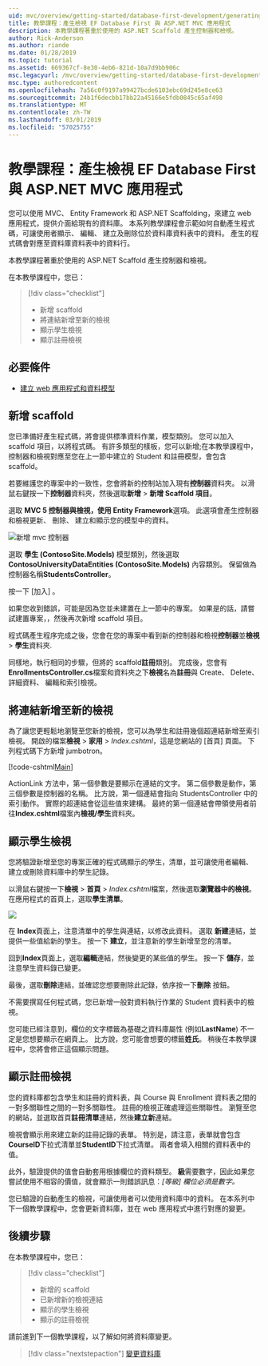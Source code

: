 ```yaml
---
uid: mvc/overview/getting-started/database-first-development/generating-views
title: 教學課程：產生檢視 EF Database First 與 ASP.NET MVC 應用程式
description: 本教學課程著重於使用的 ASP.NET Scaffold 產生控制器和檢視。
author: Rick-Anderson
ms.author: riande
ms.date: 01/28/2019
ms.topic: tutorial
ms.assetid: 669367cf-8e30-4eb6-821d-10a7d9bb906c
msc.legacyurl: /mvc/overview/getting-started/database-first-development/generating-views
msc.type: authoredcontent
ms.openlocfilehash: 7a56c0f9197a99427bcde6103ebc69d245e8ce63
ms.sourcegitcommit: 24b1f6decbb17bb22a45166e5fdb0845c65af498
ms.translationtype: MT
ms.contentlocale: zh-TW
ms.lasthandoff: 03/01/2019
ms.locfileid: "57025755"
---
```

# <a name="tutorial-generate-views-for-ef-database-first-with-aspnet-mvc-app"></a>教學課程：產生檢視 EF Database First 與 ASP.NET MVC 應用程式

您可以使用 MVC、 Entity Framework 和 ASP.NET Scaffolding，來建立 web 應用程式，提供介面給現有的資料庫。 本系列教學課程會示範如何自動產生程式碼，可讓使用者顯示、 編輯、 建立及刪除位於資料庫資料表中的資料。 產生的程式碼會對應至資料庫資料表中的資料行。

本教學課程著重於使用的 ASP.NET Scaffold 產生控制器和檢視。

在本教學課程中，您已：

> [!div class="checklist"]
> * 新增 scaffold
> * 將連結新增至新的檢視
> * 顯示學生檢視
> * 顯示註冊檢視

## <a name="prerequisite"></a>必要條件

* [建立 web 應用程式和資料模型](creating-the-web-application.md)

## <a name="add-scaffold"></a>新增 scaffold

您已準備好產生程式碼，將會提供標準資料作業，模型類別。 您可以加入 scaffold 項目，以將程式碼。 有許多類型的樣板，您可以新增;在本教學課程中，控制器和檢視對應至您在上一節中建立的 Student 和註冊模型，會包含 scaffold。

若要維護您的專案中的一致性，您會將新的控制站加入現有**控制器**資料夾。 以滑鼠右鍵按一下**控制器**資料夾，然後選取**新增** > **新增 Scaffold 項目**。

選取  **MVC 5 控制器與檢視，使用 Entity Framework**選項。 此選項會產生控制器和檢視更新、 刪除、 建立和顯示您的模型中的資料。

![新增 mvc 控制器](generating-views/_static/image2.png)

選取 **學生 (ContosoSite.Models)** 模型類別，然後選取**ContosoUniversityDataEntities (ContosoSite.Models)** 內容類別。 保留做為控制器名稱**StudentsController**。

按一下 [加入] 。

如果您收到錯誤，可能是因為您並未建置在上一節中的專案。 如果是的話，請嘗試建置專案，，然後再次新增 scaffold 項目。

程式碼產生程序完成之後，您會在您的專案中看到新的控制器和檢視**控制器**並**檢視** > **學生**資料夾.


同樣地，執行相同的步驟，但將的 scaffold**註冊**類別。 完成後，您會有**EnrollmentsController.cs**檔案和資料夾之下**檢視**名為**註冊**與 Create、 Delete、 詳細資料、 編輯和索引檢視。

## <a name="add-links-to-new-views"></a>將連結新增至新的檢視

為了讓您更輕鬆地瀏覽至您新的檢視，您可以為學生和註冊幾個超連結新增至索引檢視。 開啟的檔案**檢視** > **家用** > *Index.cshtml*，這是您網站的 [首頁] 頁面。 下列程式碼下方新增 jumbotron。

[!code-cshtml[Main](generating-views/samples/sample1.cshtml)]

ActionLink 方法中，第一個參數是要顯示在連結的文字。 第二個參數是動作，第三個參數是控制器的名稱。 比方說，第一個連結會指向 StudentsController 中的索引動作。 實際的超連結會從這些值來建構。 最終的第一個連結會帶領使用者前往**Index.cshtml**檔案內**檢視/學生**資料夾。

## <a name="display-student-views"></a>顯示學生檢視

您將驗證新增至您的專案正確的程式碼顯示的學生，清單，並可讓使用者編輯、 建立或刪除資料庫中的學生記錄。

以滑鼠右鍵按一下**檢視** > **首頁** > *Index.cshtml*檔案，然後選取**瀏覽器中的檢視**。 在應用程式的首頁上，選取**學生清單**。

![](generating-views/_static/image6.png)

在  **Index**頁面上，注意清單中的學生與連結，以修改此資料。 選取 **新建**連結，並提供一些值給新的學生。 按一下 **建立**，並注意新的學生新增至您的清單。

回到**Index**頁面上，選取**編輯**連結，然後變更的某些值的學生。 按一下 **儲存**，並注意學生資料錄已變更。

最後，選取**刪除**連結，並確認您想要刪除此記錄，依序按一下**刪除** 按鈕。

不需要撰寫任何程式碼，您已新增一般對資料執行作業的 Student 資料表中的檢視。

您可能已經注意到，欄位的文字標籤為基礎之資料庫屬性 (例如**LastName**) 不一定是您想要顯示在網頁上。 比方說，您可能會想要的標籤**姓氏**。 稍後在本教學課程中，您將會修正這個顯示問題。

## <a name="display-enrollment-views"></a>顯示註冊檢視

您的資料庫都包含學生和註冊的資料表，與 Course 與 Enrollment 資料表之間的一對多關聯性之間的一對多關聯性。 註冊的檢視正確處理這些關聯性。 瀏覽至您的網站，並選取首頁**註冊清單**連結，然後**建立新**連結。

檢視會顯示用來建立新的註冊記錄的表單。 特別是，請注意，表單就會包含**CourseID**下拉式清單並**StudentID**下拉式清單。 兩者會填入相關的資料表中的值。

此外，驗證提供的值會自動套用根據欄位的資料類型。 **級**需要數字，因此如果您嘗試使用不相容的價值，就會顯示一則錯誤訊息：*[等級] 欄位必須是數字。*

您已驗證的自動產生的檢視，可讓使用者可以使用資料庫中的資料。 在本系列中下一個教學課程中，您會更新資料庫，並在 web 應用程式中進行對應的變更。

## <a name="next-steps"></a>後續步驟

在本教學課程中，您已：

> [!div class="checklist"]
> * 新增的 scaffold
> * 已新增新的檢視連結
> * 顯示的學生檢視
> * 顯示的註冊檢視

請前進到下一個教學課程，以了解如何將資料庫變更。
> [!div class="nextstepaction"]
> [變更資料庫](changing-the-database.md)